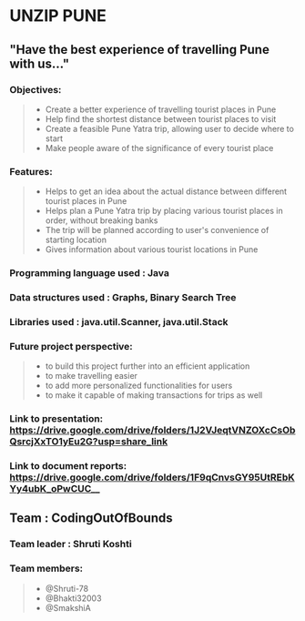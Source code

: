 # UNZIP PUNE
## "Have the best experience of travelling Pune with us..."

### Objectives:
> * Create a better experience of travelling tourist places in Pune
> * Help find the shortest distance between tourist places to visit
> * Create a feasible Pune Yatra trip, allowing user to decide where to start
> * Make people aware of the significance of every tourist place

### Features:
> * Helps to get an idea about the actual distance between different tourist places in Pune
> * Helps plan a Pune Yatra trip by placing various tourist places in order, without breaking banks
> * The trip will be planned according to user's convenience of starting location
> * Gives information about various tourist locations in Pune

### Programming language used : Java
### Data structures used : Graphs, Binary Search Tree
### Libraries used : java.util.Scanner, java.util.Stack

### Future project perspective: 
> * to build this project further into an efficient application
> * to make travelling easier
> * to add more personalized functionalities for users
> * to make it capable of making transactions for trips as well

### Link to presentation: https://drive.google.com/drive/folders/1J2VJeqtVNZOXcCsObQsrcjXxTO1yEu2G?usp=share_link
### Link to document reports: https://drive.google.com/drive/folders/1F9qCnvsGY95UtREbKYy4ubK_oPwCUC__

## Team : CodingOutOfBounds
### Team leader : Shruti Koshti
### Team members: 
> * @Shruti-78
> * @Bhakti32003
> * @SmakshiA
